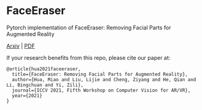 # FaceEraser
Pytorch implementation of FaceEraser: Removing Facial Parts for Augmented Reality

[Arxiv](https://arxiv.org/abs/2109.10760) | 
[PDF](https://drive.google.com/file/d/1WvQYvBFc3AVjsX8Vu19xjEQGEo1nWYJz/view)


If your research benefits from this repo, please cite our paper at:

```
@article{hua2021faceeraser,
  title={FaceEraser: Removing Facial Parts for Augmented Reality},
  author={Hua, Miao and Liu, Lijie and Cheng, Ziyang and He, Qian and Li, Bingchuan and Yi, Zili},
  journal={ICCV 2021, Fifth Workshop on Computer Vision for AR/VR},
  year={2021}
}
```
